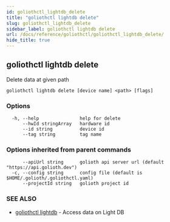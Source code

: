 ```yaml
---
id: goliothctl_lightdb_delete
title: "goliothctl lightdb delete"
slug: goliothctl_lightdb_delete
sidebar_label: goliothctl lightdb delete
url: /docs/reference/goliothctl/goliothctl_lightdb_delete/
hide_title: true
---
```

## goliothctl lightdb delete

Delete data at given path

```
goliothctl lightdb delete [device name] <path> [flags]
```

### Options

```
  -h, --help               help for delete
      --hwId stringArray   hardware id
      --id string          device id
      --tag string         tag name
```

### Options inherited from parent commands

```
      --apiUrl string      golioth api server url (default "https://api.golioth.dev")
  -c, --config string      config file (default is $HOME/.golioth/.goliothctl.yaml)
      --projectId string   golioth project id
```

### SEE ALSO

* [goliothctl lightdb](/docs/reference/goliothctl/goliothctl_lightdb/)	 - Access data on Light DB

